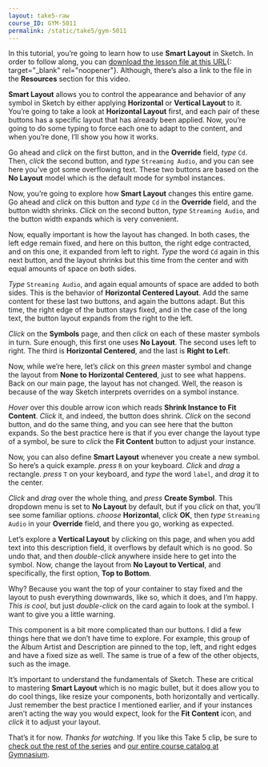 ```yaml
---
layout: take5-raw
course_ID: GYM-5011
permalink: /static/take5/gym-5011
---
```


In this tutorial, you’re going to learn how to use **Smart Layout** in Sketch. In order to follow along, you can [download the lesson file at this URL][1]{: target="_blank" rel="noopener"}. Although, there’s also a link to the file in the **Resources** section for this video.

**Smart Layout** allows you to control the appearance and behavior of any symbol in Sketch by either applying **Horizontal** or **Vertical Layout** to it. You’re going to take a look at **Horizontal Layout** first, and each pair of these buttons has a specific layout that has already been applied. Now, you’re going to do some typing to force each one to adapt to the content, and when you’re done, I’ll show you how it works.

Go ahead and *click* on the first button, and in the **Override** field, *type* `Cd`. Then, *click* the second button, and *type* `Streaming Audio`, and you can see here you’ve got some overflowing text. These two buttons are based on the **No Layout** model which is the default mode for symbol instances.

Now, you’re going to explore how **Smart Layout** changes this entire game. Go ahead and *click* on this button and *type* `Cd` in the **Override** field, and the button width shrinks. *Click* on the second button, *type* `Streaming Audio`, and the button width expands which is very convenient.

Now, equally important is how the layout has changed. In both cases, the left edge remain fixed, and here on this button, the right edge contracted, and on this one, it expanded from left to right. *Type* the word `Cd` again in this next button, and the layout shrinks but this time from the center and with equal amounts of space on both sides.

*Type* `Streaming Audio`, and again equal amounts of space are added to both sides. This is the behavior of **Horizontal Centered Layout**. Add the same content for these last two buttons, and again the buttons adapt. But this time, the right edge of the button stays fixed, and in the case of the long text, the button layout expands from the right to the left.

*Click* on the **Symbols** page, and then *click* on each of these master symbols in turn. Sure enough, this first one uses **No Layout**. The second uses left to right. The third is **Horizontal Centered**, and the last is **Right to Lef**t.

Now, while we’re here, let’s *click* on this *green* master symbol and change the layout from **None to Horizontal Centered**, just to see what happens. Back on our main page, the layout has not changed. Well, the reason is because of the way Sketch interprets overrides on a symbol instance.

*Hover* over this double arrow icon which reads **Shrink Instance to Fit Content**. *Click* it, and indeed, the button does shrink. *Click* on the second button, and do the same thing, and you can see here that the button expands. So the best practice here is that if you ever change the layout type of a symbol, be sure to *click* the **Fit Content** button to adjust your instance.

Now, you can also define **Smart Layout** whenever you create a new symbol. So here’s a quick example. *press* `R` on your keyboard. *Click* and *drag* a rectangle. *press* `T` on your keyboard, and *type* the word `label`, and *drag* it to the center.

*Click* and *drag* over the whole thing, and *press* **Create Symbol**. This dropdown menu is set to **No Layout** by default, but if you *click* on that, you’ll see some familiar options. *choose* **Horizontal**, *click* **OK**, then *type* `Streaming Audio` in your **Override** field, and there you go, working as expected.

Let’s explore a **Vertical Layout** by *click*ing on this page, and when you add text into this description field, it overflows by default which is no good. So undo that, and then *double-click* anywhere inside here to get into the symbol. Now, change the layout from **No Layout to Vertical**, and specifically, the first option, **Top to Bottom**.

Why? Because you want the top of your container to stay fixed and the layout to push everything downwards, like so, which it does, and I’m happy. *This is cool*, but just *double-click* on the card again to look at the symbol. I want to give you a little warning.

This component is a bit more complicated than our buttons. I did a few things here that we don’t have time to explore. For example, this group of the Album Artist and Description are pinned to the top, left, and right edges and have a fixed size as well. The same is true of a few of the other objects, such as the image.

It’s important to understand the fundamentals of Sketch. These are critical to mastering **Smart Layout** which is no magic bullet, but it does allow you to do cool things, like resize your components, both horizontally and vertically. Just remember the best practice I mentioned earlier, and if your instances aren’t acting the way you would expect, look for the **Fit Content** icon, and *click* it to adjust your layout.

That’s it for now. *Thanks for watching.* If you like this Take 5 clip, be sure to [check out the rest of the series][2] and [our entire course catalog at Gymnasium][3].

[1]: https://gymnasium.github.io/take5/gym-5011.zip
[2]: https://thegymnasium.com/take5
[3]: https://thegymnasium.com/courses
